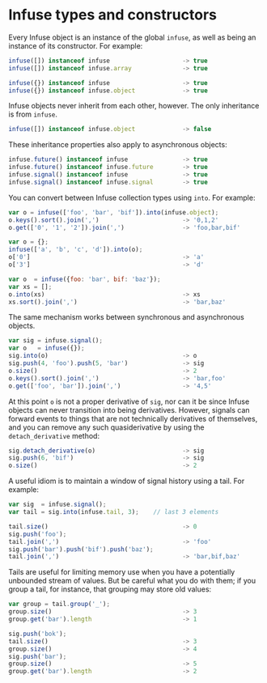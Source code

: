 # Infuse types and constructors

Every Infuse object is an instance of the global `infuse`, as well as being an
instance of its constructor. For example:

```js
infuse([]) instanceof infuse                    -> true
infuse([]) instanceof infuse.array              -> true
```

```js
infuse({}) instanceof infuse                    -> true
infuse({}) instanceof infuse.object             -> true
```

Infuse objects never inherit from each other, however. The only inheritance is
from `infuse`.

```js
infuse([]) instanceof infuse.object             -> false
```

These inheritance properties also apply to asynchronous objects:

```js
infuse.future() instanceof infuse               -> true
infuse.future() instanceof infuse.future        -> true
infuse.signal() instanceof infuse               -> true
infuse.signal() instanceof infuse.signal        -> true
```

You can convert between Infuse collection types using `into`. For example:

```js
var o = infuse(['foo', 'bar', 'bif']).into(infuse.object);
o.keys().sort().join(',')                       -> '0,1,2'
o.get(['0', '1', '2']).join(',')                -> 'foo,bar,bif'
```

```js
var o = {};
infuse(['a', 'b', 'c', 'd']).into(o);
o['0']                                          -> 'a'
o['3']                                          -> 'd'
```

```js
var o  = infuse({foo: 'bar', bif: 'baz'});
var xs = [];
o.into(xs)                                      -> xs
xs.sort().join(',')                             -> 'bar,baz'
```

The same mechanism works between synchronous and asynchronous objects.

```js
var sig = infuse.signal();
var o   = infuse({});
sig.into(o)                                     -> o
sig.push(4, 'foo').push(5, 'bar')               -> sig
o.size()                                        -> 2
o.keys().sort().join(',')                       -> 'bar,foo'
o.get(['foo', 'bar']).join(',')                 -> '4,5'
```

At this point `o` is not a proper derivative of `sig`, nor can it be since
Infuse objects can never transition into being derivatives. However, signals
can forward events to things that are not technically derivatives of
themselves, and you can remove any such quasiderivative by using the
`detach_derivative` method:

```js
sig.detach_derivative(o)                        -> sig
sig.push(6, 'bif')                              -> sig
o.size()                                        -> 2
```

A useful idiom is to maintain a window of signal history using a tail. For
example:

```js
var sig  = infuse.signal();
var tail = sig.into(infuse.tail, 3);    // last 3 elements
```

```js
tail.size()                                     -> 0
sig.push('foo');
tail.join(',')                                  -> 'foo'
sig.push('bar').push('bif').push('baz');
tail.join(',')                                  -> 'bar,bif,baz'
```

Tails are useful for limiting memory use when you have a potentially unbounded
stream of values. But be careful what you do with them; if you group a tail,
for instance, that grouping may store old values:

```js
var group = tail.group('_');
group.size()                                    -> 3
group.get('bar').length                         -> 1
```

```js
sig.push('bok');
tail.size()                                     -> 3
group.size()                                    -> 4
sig.push('bar');
group.size()                                    -> 5
group.get('bar').length                         -> 2

```
